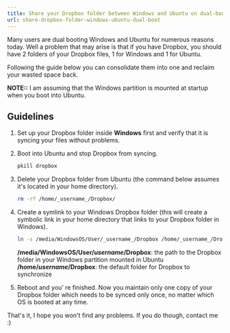 ```yaml
---
title: Share your Dropbox folder between Windows and Ubuntu on dual-boot system
url: share-dropbox-folder-windows-ubuntu-dual-boot
---
```


Many users are dual booting Windows and Ubuntu for numerous reasons today. Well a problem that may arise is that if you have Dropbox, you should have 2 folders of your Dropbox files, 1 for Windows and 1 for Ubuntu.

Following the guide below you can consolidate them into one and reclaim your wasted space back.

**NOTE::** I am assuming that the Windows partition is mounted at startup when you boot into Ubuntu.

## Guidelines

1. Set up your Dropbox folder inside **Windows** first and verify that it is syncing your files without problems.

2. Boot into Ubuntu and stop Dropbox from syncing.

    ```bash
    pkill dropbox
    ```

3. Delete your Dropbox folder from Ubuntu (the command below assumes it's located in your home directory).

    ```bash
    rm -rf /home/_username_/Dropbox/
    ```

4. Create a symlink to your Windows Dropbox folder (this will create a symbolic link  in your home directory that links to your Dropbox folder in Windows).

    ```bash
    ln -s /media/WindowsOS/User/_username_/Dropbox /home/_username_/Dropbox
    ```
    **/media/WindowsOS/User/_username_/Dropbox**: the path to the Dropbox folder in your Windows partition mounted in Ubuntu  
    **/home/_username_/Dropbox**: the default folder for Dropbox to synchronize

5. Reboot and you’ re finished. Now you maintain only one copy of your Dropbox folder which needs to be synced only once, no matter which OS is booted at any time.

That's it, I hope you won't find any problems. If you do though, contact me :)
